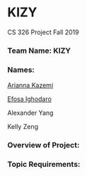 # KIZY
 CS 326 Project Fall 2019

### Team Name: KIZY

### Names:

[Arianna Kazemi](team/ARIANNA_KAZEMI.md)

[Efosa Ighodaro](team/EFOSA_IGHODARO.md) 

Alexander Yang 

Kelly Zeng


### Overview of Project:


### Topic Requirements:

